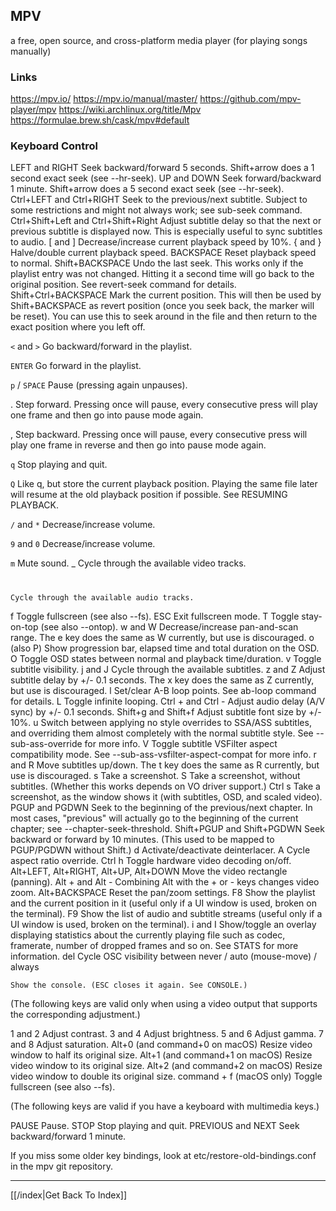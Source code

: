 ## MPV
a free, open source, and cross-platform media player (for playing songs
manually)

### Links
https://mpv.io/
https://mpv.io/manual/master/
https://github.com/mpv-player/mpv
https://wiki.archlinux.org/title/Mpv
https://formulae.brew.sh/cask/mpv#default

### Keyboard Control

LEFT and RIGHT
    Seek backward/forward 5 seconds. Shift+arrow does a 1 second exact seek (see --hr-seek).
UP and DOWN
    Seek forward/backward 1 minute. Shift+arrow does a 5 second exact seek (see --hr-seek).
Ctrl+LEFT and Ctrl+RIGHT
    Seek to the previous/next subtitle. Subject to some restrictions and might not always work; see sub-seek command.
Ctrl+Shift+Left and Ctrl+Shift+Right
    Adjust subtitle delay so that the next or previous subtitle is displayed now. This is especially useful to sync subtitles to audio.
[ and ]
    Decrease/increase current playback speed by 10%.
{ and }
    Halve/double current playback speed.
BACKSPACE
    Reset playback speed to normal.
Shift+BACKSPACE
    Undo the last seek. This works only if the playlist entry was not changed. Hitting it a second time will go back to the original position. See revert-seek command for details.
Shift+Ctrl+BACKSPACE
    Mark the current position. This will then be used by Shift+BACKSPACE as revert position (once you seek back, the marker will be reset). You can use this to seek around in the file and then return to the exact position where you left off.

`<` and `>` Go backward/forward in the playlist.

`ENTER` Go forward in the playlist.

`p` / `SPACE` Pause (pressing again unpauses).

.
    Step forward. Pressing once will pause, every consecutive press will play one frame and then go into pause mode again.

,
    Step backward. Pressing once will pause, every consecutive press will play one frame in reverse and then go into pause mode again.

`q` Stop playing and quit.

`Q` Like q, but store the current playback position. Playing the same file later will resume at the old playback position if possible. See RESUMING PLAYBACK.

`/` and `*` Decrease/increase volume.

`9` and `0` Decrease/increase volume.

`m` Mute sound.
_
    Cycle through the available video tracks.
#
    Cycle through the available audio tracks.
f
    Toggle fullscreen (see also --fs).
ESC
    Exit fullscreen mode.
T
    Toggle stay-on-top (see also --ontop).
w and W
    Decrease/increase pan-and-scan range. The e key does the same as W currently, but use is discouraged.
o (also P)
    Show progression bar, elapsed time and total duration on the OSD.
O
    Toggle OSD states between normal and playback time/duration.
v
    Toggle subtitle visibility.
j and J
    Cycle through the available subtitles.
z and Z
    Adjust subtitle delay by +/- 0.1 seconds. The x key does the same as Z currently, but use is discouraged.
l
    Set/clear A-B loop points. See ab-loop command for details.
L
    Toggle infinite looping.
Ctrl + and Ctrl -
    Adjust audio delay (A/V sync) by +/- 0.1 seconds.
Shift+g and Shift+f
    Adjust subtitle font size by +/- 10%.
u
    Switch between applying no style overrides to SSA/ASS subtitles, and overriding them almost completely with the normal subtitle style. See --sub-ass-override for more info.
V
    Toggle subtitle VSFilter aspect compatibility mode. See --sub-ass-vsfilter-aspect-compat for more info.
r and R
    Move subtitles up/down. The t key does the same as R currently, but use is discouraged.
s
    Take a screenshot.
S
    Take a screenshot, without subtitles. (Whether this works depends on VO driver support.)
Ctrl s
    Take a screenshot, as the window shows it (with subtitles, OSD, and scaled video).
PGUP and PGDWN
    Seek to the beginning of the previous/next chapter. In most cases, "previous" will actually go to the beginning of the current chapter; see --chapter-seek-threshold.
Shift+PGUP and Shift+PGDWN
    Seek backward or forward by 10 minutes. (This used to be mapped to PGUP/PGDWN without Shift.)
d
    Activate/deactivate deinterlacer.
A
    Cycle aspect ratio override.
Ctrl h
    Toggle hardware video decoding on/off.
Alt+LEFT, Alt+RIGHT, Alt+UP, Alt+DOWN
    Move the video rectangle (panning).
Alt + and Alt -
    Combining Alt with the + or - keys changes video zoom.
Alt+BACKSPACE
    Reset the pan/zoom settings.
F8
    Show the playlist and the current position in it (useful only if a UI window is used, broken on the terminal).
F9
    Show the list of audio and subtitle streams (useful only if a UI window is used, broken on the terminal).
i and I
    Show/toggle an overlay displaying statistics about the currently playing file such as codec, framerate, number of dropped frames and so on. See STATS for more information.
del
    Cycle OSC visibility between never / auto (mouse-move) / always

    Show the console. (ESC closes it again. See CONSOLE.)

(The following keys are valid only when using a video output that supports the corresponding adjustment.)

1 and 2
    Adjust contrast.
3 and 4
    Adjust brightness.
5 and 6
    Adjust gamma.
7 and 8
    Adjust saturation.
Alt+0 (and command+0 on macOS)
    Resize video window to half its original size.
Alt+1 (and command+1 on macOS)
    Resize video window to its original size.
Alt+2 (and command+2 on macOS)
    Resize video window to double its original size.
command + f (macOS only)
    Toggle fullscreen (see also --fs).

(The following keys are valid if you have a keyboard with multimedia keys.)

PAUSE
    Pause.
STOP
    Stop playing and quit.
PREVIOUS and NEXT
    Seek backward/forward 1 minute.

If you miss some older key bindings, look at etc/restore-old-bindings.conf in the mpv git repository.


---

[[/index|Get Back To Index]]
